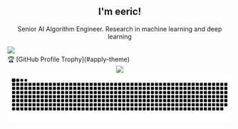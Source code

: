 <p align="center">
  <h2 align="center">I'm eeric!</h2>
</p>
<p align="center">
  Senior AI Algorithm Engineer. Research in machine learning and deep learning
</p>
<div align="left"> <img src="https://visitor-badge.glitch.me/badge?page_id=eeric" /> </div>
🏆 [GitHub Profile Trophy](#apply-theme)
<div align="center"> <img src="https://github-profile-trophy.vercel.app/?username=eeric&row=1&theme=discord&margin-w=10" /> </div>
<img src="https://github.com/eeric/Pedestrian-detection-paper-list/blob/main/Visualize/github-snake.svg">




